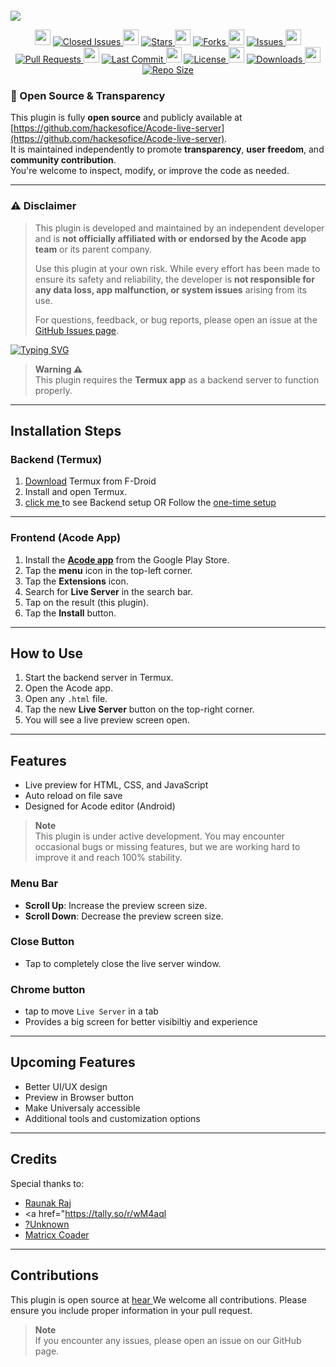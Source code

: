 
<p align="center">
  <a href="https://acode.app/plugin/liveserver"></a>
  <img src="/icon.png" alt="">
</p>

![](https://readme-typing-svg.demolab.com?font=Fira+Code&size=28&duration=3000&pause=1000&color=C084FC&center=true&vCenter=true&width=705&lines=🚀+Acode+Live+Server+Plugin+by+Hackesofice;💻+Live+Preview+for+HTML+on+Android;🌐+Open+Source+and+Free+Forever!)



  
  <p align="center">
        <img src="https://media.giphy.com/media/2wYFfJR9uZoOs/giphy.gif" height="25">
        <a href="https://github.com/hackesofice/Acode-live-server/issues?q=is%3Aissue+is%3Aclosed">
          <img alt="Closed Issues" src="https://img.shields.io/github/issues-closed/hackesofice/Acode-live-server?style=for-the-badge&color=3cb371&logo=checkmarx">
        </a>
    <img src="https://media.giphy.com/media/l2JHRhAtnJSDNJ2py/giphy.gif" height="25">
    <a href="https://github.com/hackesofice/Acode-live-server/stargazers">
      <img alt="Stars" src="https://img.shields.io/github/stars/hackesofice/Acode-live-server?style=for-the-badge&color=ffd700&logo=github">
    </a>
    <img src="https://media.giphy.com/media/d31vTpVi1LAcDvdm/giphy.gif" height="25">
    <a href="https://github.com/hackesofice/Acode-live-server/network">
      <img alt="Forks" src="https://img.shields.io/github/forks/hackesofice/Acode-live-server?style=for-the-badge&color=ff7f50&logo=git">
    </a>
    <img src="https://media.giphy.com/media/LmNwrBhejkK9EFP504/giphy.gif" height="25">
    <a href="https://github.com/hackesofice/Acode-live-server/issues">
      <img alt="Issues" src="https://img.shields.io/github/issues/hackesofice/Acode-live-server?style=for-the-badge&color=00bfff&logo=bugatti">
    </a>
    <img src="https://media.giphy.com/media/W5T1OR1XEDaXS/giphy.gif" height="25">
    <a href="https://github.com/hackesofice/Acode-live-server/pulls">
      <img alt="Pull Requests" src="https://img.shields.io/github/issues-pr/hackesofice/Acode-live-server?style=for-the-badge&color=9370db&logo=githubactions">
    </a>
    <img src="https://media.giphy.com/media/U3qYN8S0j3bpK/giphy.gif" height="25">
    <a href="https://github.com/hackesofice/Acode-live-server/commits/main">
      <img alt="Last Commit" src="https://img.shields.io/github/last-commit/hackesofice/Acode-live-server?style=for-the-badge&color=32cd32&logo=clockify">
    </a>
    <img src="https://media.giphy.com/media/3oEjI5VtIhHvK37WYo/giphy.gif" height="25">
    <a href="https://github.com/hackesofice/Acode-live-server/blob/main/LICENSE">
      <img alt="License" src="https://img.shields.io/github/license/hackesofice/Acode-live-server?style=for-the-badge&color=ff69b4&logo=open-source-initiative">
    </a>
    <img src="https://media.giphy.com/media/SuV6PMf5dUvvW/giphy.gif" height="25">
    <a href="https://acode.app/plugin/liveserver">
      <img alt="Downloads" src="https://img.shields.io/badge/dynamic/json?url=https%3A%2F%2Facode.app%2Fapi%2Fplugin%2Fliveserver&query=downloads&style=for-the-badge&label=Downloads&labelColor=363a4f&color=c084fc&logo=download">
    </a>
    <img src="https://media.giphy.com/media/j5QcmXoFWlYJk/giphy.gif" height="25">
    <a href="https://github.com/hackesofice/Acode-live-server">
      <img alt="Repo Size" src="https://img.shields.io/github/repo-size/hackesofice/Acode-live-server?style=for-the-badge&color=00ced1&logo=files">
    </a>
  </p>

### 👐 Open Source & Transparency

This plugin is fully **open source** and publicly available at  
[https://github.com/hackesofice/Acode-live-server](https://github.com/hackesofice/Acode-live-server).  
It is maintained independently to promote **transparency**, **user freedom**, and **community contribution**.  
You're welcome to inspect, modify, or improve the code as needed.

---

### ⚠️ Disclaimer

> This plugin is developed and maintained by an independent developer and is **not officially affiliated with or endorsed by the Acode app team** or its parent company.  
>  
> Use this plugin at your own risk. While every effort has been made to ensure its safety and reliability, the developer is **not responsible for any data loss, app malfunction, or system issues** arising from its use.  
>  
> For questions, feedback, or bug reports, please open an issue at the [GitHub Issues page](https://github.com/hackesofice/Acode-live-server/issues).



[![Typing SVG](https://readme-typing-svg.demolab.com?font=Fira+Code&weight=700&duration=4000&pause=1000&center=true&vCenter=true&width=435&lines=HEY+DEAR+WELCOME+TO+THE+REPOSITORY+;PLEASE+DON'T+FORGET+TO+STAR+%E2%AD%90+US;REPORT+FOR+ANY+ISSUES+;FOLLOW+US+ON+YOUTUBE;USE+100%+FREE+)](https://git.io/typing-svg)



> **Warning ⚠️**  
> This plugin requires the **Termux app** as a backend server to function properly.

---

## Installation Steps

### Backend (Termux)

1. <a href="https://f-droid.org/repo/com.termux_1000.apk">Download</a> Termux from F-Droid
2. Install and open Termux.
3. <a href="https://github.com/hackesofice/Acode-live-server-backend.git"> click me </a> to see Backend setup OR Follow the <a href="https://github.com/hackesofice/all-in-one-runner.git">one-time setup</a>

---

### Frontend (Acode App)

1. Install the <a href="https://play.google.com/store/apps/details?id=com.foxdebug.acodefree">**Acode app**</a> from the Google Play Store.
2. Tap the **menu** icon in the top-left corner.
3. Tap the **Extensions** icon.
4. Search for **Live Server** in the search bar.
5. Tap on the result (this plugin).
6. Tap the **Install** button.

---

## How to Use

1. Start the backend server in Termux.
2. Open the Acode app.
3. Open any `.html` file.
4. Tap the new **Live Server** button on the top-right corner.
5. You will see a live preview screen open.

---

## Features
- Live preview for HTML, CSS, and JavaScript
- Auto reload on file save
- Designed for Acode editor (Android)

> **Note**  
> This plugin is under active development. You may encounter occasional bugs or missing features, but we are working hard to improve it and reach 100% stability.

### Menu Bar
- **Scroll Up**: Increase the preview screen size.
- **Scroll Down**: Decrease the preview screen size.

### Close Button
- Tap to completely close the live server window.

### Chrome button
- tap to move `Live Server` in a tab 
- Provides a big screen for better visibiltiy and experience

---

## Upcoming Features

- Better UI/UX design
- Preview in Browser button
- Make Universaly accessible
- Additional tools and customization options

---

## Credits

Special thanks to:

- <a href="https://github.com/bajrangCoder">Raunak Raj</a>
- <a href="https://tally.so/r/wM4aql</a>
- <a href="https://github.com/UnknownPro1sCool">?Unknown</a>
- <a href="https://github.com/MatrixCoder0101">Matricx Coader</a>

---

## Contributions

This plugin is open source at <a href="https://github.com/hackesofice/Acode-live-server.git"> hear </a> 
We welcome all contributions. Please ensure you include proper information in your pull request.

> **Note**  
> If you encounter any issues, please open an issue on our GitHub page.
> 
